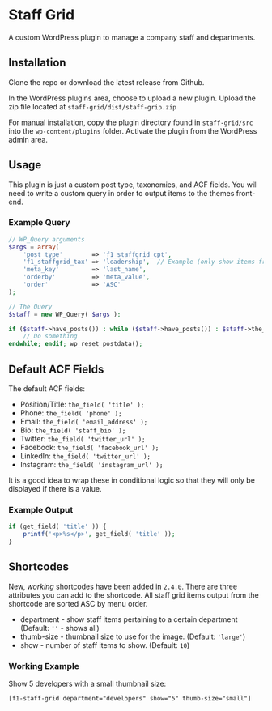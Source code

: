 # Staff Grid
A custom WordPress plugin to manage a company staff and departments.

## Installation
Clone the repo or download the latest release from Github.

In the WordPress plugins area, choose to upload a new plugin. Upload the zip file located at `staff-grid/dist/staff-grip.zip`

For manual installation, copy the plugin directory found in `staff-grid/src` into the `wp-content/plugins` folder. Activate the plugin from the WordPress admin area.

## Usage
This plugin is just a custom post type, taxonomies, and ACF fields. You will need to write a custom query in order to output items to the themes front-end.

### Example Query
```php
// WP_Query arguments
$args = array(
	'post_type'        => 'f1_staffgrid_cpt',
	'f1_staffgrid_tax' => 'leadership',  // Example (only show items from the "Leadership" category)
	'meta_key'         => 'last_name',
	'orderby'          => 'meta_value',
	'order'            => 'ASC'
);

// The Query
$staff = new WP_Query( $args );

if ($staff->have_posts()) : while ($staff->have_posts()) : $staff->the_post();
	// Do something
endwhile; endif; wp_reset_postdata();
```

## Default ACF Fields
The default ACF fields:

- Position/Title: `the_field( 'title' );`
- Phone: `the_field( 'phone' );`
- Email: `the_field( 'email_address' );`
- Bio: `the_field( 'staff_bio' );`
- Twitter: `the_field( 'twitter_url' );`
- Facebook: `the_field( 'facebook_url' );`
- LinkedIn: `the_field( 'twitter_url' );`
- Instagram: `the_field( 'instagram_url' );`

It is a good idea to wrap these in conditional logic so that they will only be displayed if there is a value.

### Example Output
```php
if (get_field( 'title' )) {
	printf('<p>%s</p>', get_field( 'title' ));
}
```

## Shortcodes
New, _working_ shortcodes have been added in `2.4.0`. There are three attributes
you can add to the shortcode. All staff grid items output from the shortcode are
sorted ASC by menu order.

- department - show staff items pertaining to a certain department (Default: `''` - shows all)
- thumb-size - thumbnail size to use for the image. (Default: `'large'`)
- show - number of staff items to show. (Default: `10`)

### Working Example
Show 5 developers with a small thumbnail size:

```
[f1-staff-grid department="developers" show="5" thumb-size="small"]
```
